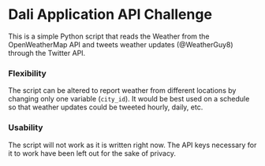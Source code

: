 # Dali Application API Challenge
This is a simple Python script that reads the Weather from the OpenWeatherMap API and tweets weather updates (@WeatherGuy8) through the Twitter API.

### Flexibility ###
The script can be altered to report weather from different locations by changing only one variable (`city_id`). It would be best used on a schedule so that weather updates could be tweeted hourly, daily, etc.

### Usability ###
The script will not work as it is written right now. The API keys necessary for it to work have been left out for the sake of privacy.

